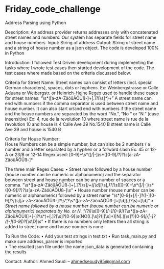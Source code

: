 # Friday_code_challenge
Address Parsing using Python

Description:
An address provider returns addresses only with concatenated street names and numbers. Our system has separate fields for street name and house numbers. 
Input: String of address
Output: String of street name and a string of house number as a json object.
The code is developed 100% in Python


Introduction:
I followed Test Driven development during implementing the tasks where I wrote test cases then started development of the code. The test cases where made based on the criteria discussed below. 


Criteria for Street Name: 
Street names can consist of letters (incl. special German characters), spaces, dots or hyphens. 
Ex: Weinbergstrasse or Calle Aduana or Weibergstr. or Heinrich-Heine 
Regex used to handle these cases for street names: “\s*([a-zA-ZäöüÄÖÜß-]+[\.]?[\s]*)+”
A street name can end with numbers if the comma separator is used between street name and house number. It can also start or/and end with numbers if the street name and the house numbers are separated by the word “No.”, “No ” or “N.” (case insensitive)
Ex: 4, rue de la revolution 10  where street name is rue de la revolution 10 and house is 4
Calle Ave 39 No.1540 B  street name is Calle Ave 39 and house is 1540 B

Criteria for House Number:  
House Numbers can be a simple number, but can also be 2 numbers / a number and a letter separated by a hyphen or a forward slash
Ex: 45 or 12-A or 23/B or 12-14
Regex used: [0-9]+\s*([/|-]\s*([0-9]*)?)?\s*[a-zA-ZäöüÄÖÜß-]*

The three main Regex Cases:
	•	Street name followed by a house number (house number can be numeric or alphanumeric) and the separator between street and house number can be any number of spaces or a comma.  "\s*([a-zA-ZäöüÄÖÜß-]+[\.]?[\s]*)+([\d]*[\s]*,)?[\s]*[0-9]+\s*([/|-]\s*([0-9]*)?)?\s*[a-zA-ZäöüÄÖÜß-]*\s*"
	•	House number (house number can be numeric or alphanumeric) followed by a street name  "\s*[0-9]+[/|-]?([-][0-9]*)?[\s]*[a-zA-ZäöüÄÖÜß-]?\s*,?\s*([a-zA-ZäöüÄÖÜß-]+[\d]*[\.]?\s*)+[\d]*"
	•	Street name followed by a house number (house number can be numeric or alphanumeric) separated by No. or N.   "(?i)\s*[0-9]*([-][0-9]*)?\s*([a-zA-ZäöüÄÖÜß]+[-]?\s*)+[\.]?[\s]?[0-9]*\s*(NO((\.[\s]?)|[\s]+)|N[\.][\s]?)[0-9]*[/|-]?([-][0-9]*)?[\s\D]*\s*"
	•	If there is no numbers only letters then all string is added to street name and house number is none

To Run the Code:
	•	Add your test strings in test.txt
	•	Run task_main.py and make sure address_parser is imported  
	•	The resulted json file under the name json_data is generated containing the results

Contact:
Author: Ahmed Saudi – ahmedseoudy95@gmail.com
